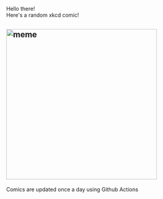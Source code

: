 Hello there! <br>Here's a random xkcd comic!<br>
## <img src="https://imgs.xkcd.com/comics/river_border.png" alt="meme" width="400"/><br>
Comics are updated once a day using Github Actions